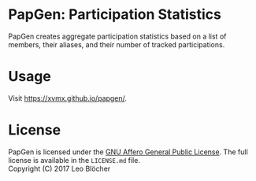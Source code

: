 # PapGen: Participation Statistics
PapGen creates aggregate participation statistics based on a list of members, their aliases, and their number of tracked participations.

# Usage
Visit https://xvmx.github.io/papgen/.

# License
PapGen is licensed under the [GNU Affero General Public License](https://www.gnu.org/licenses/agpl.html).
The full license is available in the `LICENSE.md` file.  
Copyright (C) 2017  Leo Blöcher
